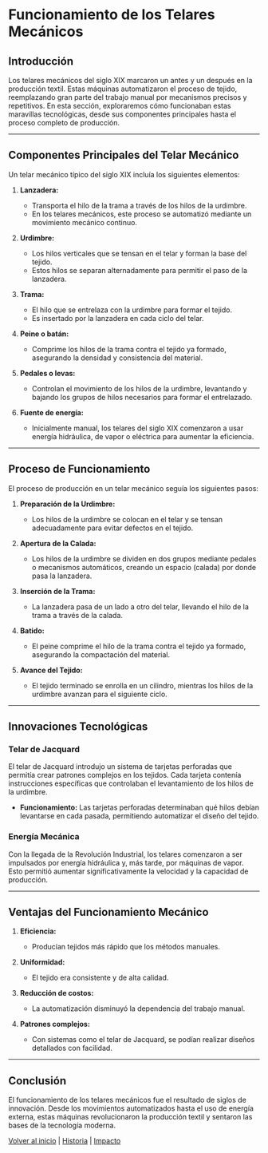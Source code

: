 # Funcionamiento de los Telares Mecánicos

## Introducción

Los telares mecánicos del siglo XIX marcaron un antes y un después en la producción textil. Estas máquinas automatizaron el proceso de tejido, reemplazando gran parte del trabajo manual por mecanismos precisos y repetitivos. En esta sección, exploraremos cómo funcionaban estas maravillas tecnológicas, desde sus componentes principales hasta el proceso completo de producción.

---

## Componentes Principales del Telar Mecánico

Un telar mecánico típico del siglo XIX incluía los siguientes elementos:

1. **Lanzadera:**
   - Transporta el hilo de la trama a través de los hilos de la urdimbre.
   - En los telares mecánicos, este proceso se automatizó mediante un movimiento mecánico continuo.

2. **Urdimbre:**
   - Los hilos verticales que se tensan en el telar y forman la base del tejido.
   - Estos hilos se separan alternadamente para permitir el paso de la lanzadera.

3. **Trama:**
   - El hilo que se entrelaza con la urdimbre para formar el tejido.
   - Es insertado por la lanzadera en cada ciclo del telar.

4. **Peine o batán:**
   - Comprime los hilos de la trama contra el tejido ya formado, asegurando la densidad y consistencia del material.

5. **Pedales o levas:**
   - Controlan el movimiento de los hilos de la urdimbre, levantando y bajando los grupos de hilos necesarios para formar el entrelazado.

6. **Fuente de energía:**
   - Inicialmente manual, los telares del siglo XIX comenzaron a usar energía hidráulica, de vapor o eléctrica para aumentar la eficiencia.

---

## Proceso de Funcionamiento

El proceso de producción en un telar mecánico seguía los siguientes pasos:

1. **Preparación de la Urdimbre:**
   - Los hilos de la urdimbre se colocan en el telar y se tensan adecuadamente para evitar defectos en el tejido.

2. **Apertura de la Calada:**
   - Los hilos de la urdimbre se dividen en dos grupos mediante pedales o mecanismos automáticos, creando un espacio (calada) por donde pasa la lanzadera.

3. **Inserción de la Trama:**
   - La lanzadera pasa de un lado a otro del telar, llevando el hilo de la trama a través de la calada.

4. **Batido:**
   - El peine comprime el hilo de la trama contra el tejido ya formado, asegurando la compactación del material.

5. **Avance del Tejido:**
   - El tejido terminado se enrolla en un cilindro, mientras los hilos de la urdimbre avanzan para el siguiente ciclo.

---

## Innovaciones Tecnológicas

### **Telar de Jacquard**
El telar de Jacquard introdujo un sistema de tarjetas perforadas que permitía crear patrones complejos en los tejidos. Cada tarjeta contenía instrucciones específicas que controlaban el levantamiento de los hilos de la urdimbre.

- **Funcionamiento:**
  Las tarjetas perforadas determinaban qué hilos debían levantarse en cada pasada, permitiendo automatizar el diseño del tejido.

### **Energía Mecánica**
Con la llegada de la Revolución Industrial, los telares comenzaron a ser impulsados por energía hidráulica y, más tarde, por máquinas de vapor. Esto permitió aumentar significativamente la velocidad y la capacidad de producción.

---

## Ventajas del Funcionamiento Mecánico

1. **Eficiencia:**
   - Producían tejidos más rápido que los métodos manuales.
   
2. **Uniformidad:**
   - El tejido era consistente y de alta calidad.

3. **Reducción de costos:**
   - La automatización disminuyó la dependencia del trabajo manual.

4. **Patrones complejos:**
   - Con sistemas como el telar de Jacquard, se podían realizar diseños detallados con facilidad.

---

## Conclusión

El funcionamiento de los telares mecánicos fue el resultado de siglos de innovación. Desde los movimientos automatizados hasta el uso de energía externa, estas máquinas revolucionaron la producción textil y sentaron las bases de la tecnología moderna.

[Volver al inicio](index.md) | [Historia](historia.md) | [Impacto](impacto.md)

